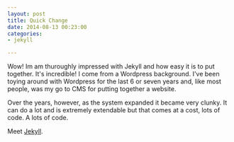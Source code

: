 ```yaml
---
layout: post
title: Quick Change
date: 2014-08-13 00:23:00
categories:
- jekyll

---
```


Wow!  Im am thuroughly impressed with Jekyll and how easy it is to put together.  It's incredible!  I come from a Wordpress background.  I've been toying around with Wordpress for the last 6 or seven years and, like most people, was my go to CMS for putting together a website.  

Over the years, however, as the system expanded it became very clunky.  It can do a lot and is extremely extendable but that comes at a cost, lots of code.  A lots of code.

Meet [Jekyll](http://jekyllrb.com/).
